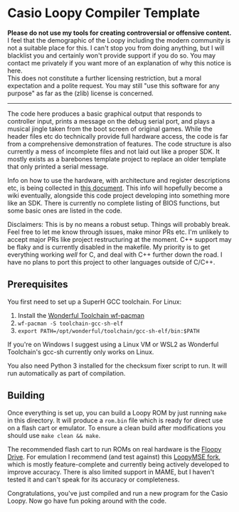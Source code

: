 # Casio Loopy Compiler Template

**Please do not use my tools for creating controversial or offensive content.**  
I feel that the demographic of the Loopy including the modern community is not a suitable place for this.
I can't stop you from doing anything, but I will blacklist you and certainly won't provide support if you do so.
You may contact me privately if you want more of an explanation of why this notice is here.  
This does not constitute a further licensing restriction, but a moral expectation and a polite request.
You may still "use this software for any purpose" as far as the (zlib) license is concerned.

---

The code here produces a basic graphical output that responds to controller input, prints a message on the debug serial port,
and plays a musical jingle taken from the boot screen of original games.
While the header files etc do technically provide full hardware access, the code is far from a comprehensive demonstration of features.
The code structure is also currently a mess of incomplete files and not laid out like a proper SDK.
It mostly exists as a barebones template project to replace an older template that only printed a serial message.

Info on how to use the hardware, with architecture and register descriptions etc, is being collected in
[this document](https://docs.google.com/document/d/1pdENQW1TpfwI13OxSud_IjoWcnCqHppCCFDhUVSScKc/edit?usp=sharing).
This info will hopefully become a wiki eventually, alongside this code project developing into something more like an SDK.
There is currently no complete listing of BIOS functions, but some basic ones are listed in the code.

Disclaimers: This is by no means a robust setup. Things will probably break.
Feel free to let me know through issues, make minor PRs etc.
I'm unlikely to accept major PRs like project restructuring at the moment.
C++ support may be flaky and is currently disabled in the makefile.
My priority is to get everything working *well* for C, and deal with C++ further down the road.
I have no plans to port this project to other languages outside of C/C++.

## Prerequisites

You first need to set up a SuperH GCC toolchain. For Linux:
1. Install the [Wonderful Toolchain wf-pacman](https://wonderful.asie.pl/docs/getting-started/)
2. `wf-pacman -S toolchain-gcc-sh-elf`
3. `export PATH=/opt/wonderful/toolchain/gcc-sh-elf/bin:$PATH`

If you're on Windows I suggest using a Linux VM or WSL2 as Wonderful Toolchain's gcc-sh currently only works on Linux.

You also need Python 3 installed for the checksum fixer script to run.
It will run automatically as part of compilation.

## Building

Once everything is set up, you can build a Loopy ROM by just running `make` in this directory.
It will produce a `rom.bin` file which is ready for direct use on a flash cart or emulator.
To ensure a clean build after modifications you should use `make clean && make`.

The recommended flash cart to run ROMs on real hardware is the [Floopy Drive](https://github.com/partlyhuman/loopycart).
For emulation I recommend (and test against) this [LoopyMSE fork](https://github.com/partlyhuman/LoopyMSE),
which is mostly feature-complete and currently being actively developed to improve accuracy.
There is also limited support in MAME, but I haven't tested it and can't speak for its accuracy or completeness.

Congratulations, you've just compiled and run a new program for the Casio Loopy.
Now go have fun poking around with the code.
